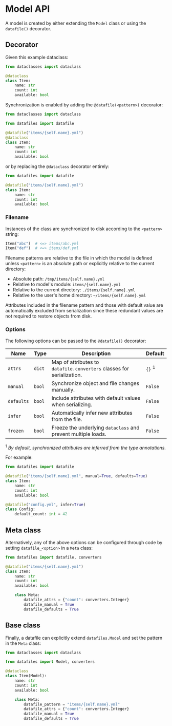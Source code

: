 # Model API

A model is created by either extending the `Model` class or using the `datafile()` decorator.

## Decorator

Given this example dataclass:

```python
from dataclasses import dataclass

@dataclass
class Item:
    name: str
    count: int
    available: bool
```

Synchronization is enabled by adding the `@datafile(<pattern>)` decorator:

```python hl_lines="5"
from dataclasses import dataclass

from datafiles import datafile

@datafile("items/{self.name}.yml")
@dataclass
class Item:
    name: str
    count: int
    available: bool
```

or by replacing the `@dataclass` decorator entirely:

```python hl_lines="3"
from datafiles import datafile

@datafile("items/{self.name}.yml")
class Item:
    name: str
    count: int
    available: bool
```

### Filename

Instances of the class are synchronized to disk according to the `<pattern>` string:

```python
Item("abc")  # <=> items/abc.yml
Item("def")  # <=> items/def.yml
```

Filename patterns are relative to the file in which the model is defined unless `<pattern>` is an absolute path or explicitly relative to the current directory:

- Absolute path: `/tmp/items/{self.name}.yml`
- Relative to model's module: `items/{self.name}.yml`
- Relative to the current directory: `./items/{self.name}.yml`
- Relative to the user's home directory: `~/items/{self.name}.yml`

Attributes included in the filename pattern and those with default value are automatically excluded from serialization since these redundant values are not required to restore objects from disk.

### Options

The following options can be passed to the `@datafile()` decorator:

| Name       | Type   | Description                                                           | Default           |
| ---------- | ------ | --------------------------------------------------------------------- | ----------------- |
| `attrs`    | `dict` | Map of attributes to `datafile.converters` classes for serialization. | `{}` <sup>1</sup> |
| `manual`   | `bool` | Synchronize object and file changes manually.                         | `False`           |
| `defaults` | `bool` | Include attributes with default values when serializing.              | `False`           |
| `infer`    | `bool` | Automatically infer new attributes from the file.                     | `False`           |
| `frozen`   | `bool` | Freeze the underlying `dataclass` and prevent multiple loads.         | `False`           |

<sup>1</sup> _By default, synchronized attributes are inferred from the type annotations._

For example:

```python hl_lines="3 9"
from datafiles import datafile

@datafile("items/{self.name}.yml", manual=True, defaults=True)
class Item:
    name: str
    count: int
    available: bool

@datafile("config.yml", infer=True)
class Config:
    default_count: int = 42
```

## Meta class

Alternatively, any of the above options can be configured through code by setting `datafile_<option>` in a `Meta` class:

```python hl_lines="9 10 11 12 13 14"
from datafiles import datafile, converters

@datafile("items/{self.name}.yml")
class Item:
    name: str
    count: int
    available: bool

    class Meta:
        datafile_attrs = {"count": converters.Integer}
        datafile_manual = True
        datafile_defaults = True
```

## Base class

Finally, a datafile can explicitly extend `datafiles.Model` and set the pattern in the `Meta` class:

```python hl_lines="11 12 13 14 15"
from dataclasses import dataclass

from datafiles import Model, converters

@dataclass
class Item(Model):
    name: str
    count: int
    available: bool

    class Meta:
        datafile_pattern = "items/{self.name}.yml"
        datafile_attrs = {"count": converters.Integer}
        datafile_manual = True
        datafile_defaults = True
```
